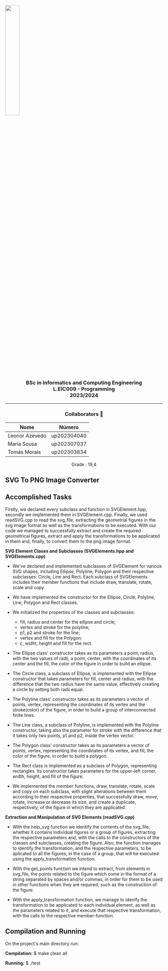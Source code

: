 <img src='https://sigarra.up.pt/feup/pt/imagens/LogotipoSI' width="30%"/>

<h3 align="center">BSc in Informatics and Computing Engineering<br>L.EIC009 - Programming<br> 2023/2024 </h3>

---
<h3 align="center"> Collaborators &#129309 </h2>

<div align="center">

| Nome           | Número      |
|----------------|-------------|
| Leonor Azevedo | up202304040 |
| Maria Sousa    | up202307037 |
| Tomás Morais   | up202303834 |

Grade : 19,4

</div>

## SVG To PNG Image Converter



## Accomplished Tasks

Firstly, we declared every subclass and function in SVGElement.hpp, secondly we implemented them in SVGElement.cpp. Finally, we used readSVG.cpp to read the svg_file, extracting the geometrial figures in the svg image format as well as the transformations to be executed. With our code we managed to successfully extract and create the required geometrical figures, extract and apply the transformations to be applicated in them and, finally, to convert them to the png image format.

**SVG Element Clases and Subclasses (SVGElements.hpp and SVGElements.cpp)**

- We've declared and implemented subclasses of SVGElement for various SVG shapes, including Ellipse, Polyline, Polygon and their respective subclasses: Circle, Line and Rect. Each subclass of SVGElements includes their member functions that include draw, translate, rotate, scale and copy.

- We have implemented the constructor for the Ellipse, Circle, Polyline, Line, Polygon and Rect classes.

- We initialized the properties of the classes and subclasses:
  - fill, radius and center for the ellipse and circle;
  - vertex and stroke for the polyline;
  - p1, p2 and stroke for the line;
  - vertex and fill for the Polygon;
  - c, widht, height and fill for the rect.

- The Ellipse class' constructor takes as its parameters a point, radius, with the two values of radii, a point, center, with the coordinates of its center and the fill, the color of the figure in order to build an ellipse.

- The Circle class, a subclass of Ellipse, is implemented with the Ellipse constructor that takes parameters for fill, center and radius, with the difference that the two radius have the same value, effectively creating a circle by setting both radii equal.

- The Polyline class' constructor takes as its parameters a vector of points, vertex, representing the coordinates of its vertex and the stroke(color) of the figure, in order to build a group of interconnected finite lines.

- The Line class, a subclass of Polyline, is implemented with the Polyline constructor, taking also the parameter for stroke with the difference that it takes only two points, p1 and p2, inside the vertex vector.

- The Polygon class' constructor takes as its parameters a vector of points, vertex, representing the coordinates of its vertex, and fill, the color of the figure, in order to build a polygon.

- The Rect class is implemented as a subclass of Polygon, representing rectangles. Its constructor takes parameters for the upper-left corner, width, height, and fill of the figure.

- We implemented the member functions, draw, translate, rotate, scale and copy on each subclass, with slight alterations between them according to their respective properties, that successfully draw, move, rotate, increase or decrease its size, and create a duplicate, respectively, of the figure in which they are applicated.

**Extraction and Manipulation of SVG Elements (readSVG.cpp)**

- With the help_svg function we identify the contents of the svg_file, whether it contains individual figures or a group of figures, extracting the respective parameters and, with the calls to the constructors of the classes and subclasses, creating the figure. Also, the function manages to identify the transformation, and the respective parameters, to be aplicated to all the figures, in the case of a group, that will be executed using the apply_transformation function.

- With the get_points function we intend to extract, from elements in svg_file, the points related to the figure which come in the format of a string separated by spaces and/or commas, in order for them to be used in other functions when they are required, such as the construction of the figure.

- With the apply_transformation function, we manage to idenify the transformation to be applicated to each individual element, as well as the parameters related to it, and execute that respective transformation, with the calls to the respective member-function.

## Compilation and Running

On the project´s main directory run:

**Compilation:** $ make clean all

**Running:** $ ./test








